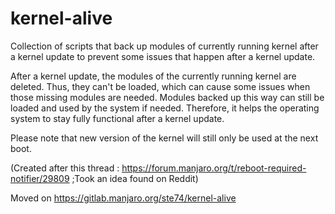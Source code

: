 # kernel-alive

Collection of scripts that back up modules of currently running kernel after a kernel update to prevent some issues that happen after a kernel update. 

After a kernel update, the modules of the currently running kernel are deleted. Thus, they can't be loaded, which can cause some issues when those missing modules are needed. Modules backed up this way can still be loaded and used by the system if needed. Therefore, it helps the operating system to stay fully functional after a kernel update.

Please note that new version of the kernel will still only be used at the next boot.

(Created after this thread : https://forum.manjaro.org/t/reboot-required-notifier/29809 ;Took an idea found on Reddit)

Moved on https://gitlab.manjaro.org/ste74/kernel-alive
